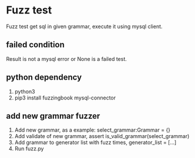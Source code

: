 # Fuzz test

Fuzz test get sql in given grammar, execute it using mysql client.

## failed condition

Result is not a mysql error or None is a failed test.

## python dependency

1. python3
2. pip3 install fuzzingbook mysql-connector

## add new grammar fuzzer

1. Add new grammar, as a example: select_grammar:Grammar = {}
2. Add validate of new grammar, assert is_valid_grammar(select_grammar)
3. Add grammar to generator list with fuzz times, generator_list = [...]
4. Run fuzz.py